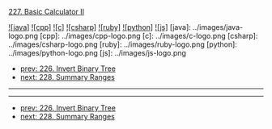 [227. Basic Calculator II](https://leetcode.com/problems/basic-calculator-ii/)

[![java]](../java/227-basic-calculator-ii.md)
[![cpp]](../cpp/227-basic-calculator-ii.md)
[![c]](../c/227-basic-calculator-ii.md)
[![csharp]](../csharp/227-basic-calculator-ii.md)
[![ruby]](../ruby/227-basic-calculator-ii.md)
[![python]](../python/227-basic-calculator-ii.md)
[![js]](../js/227-basic-calculator-ii.md)
[java]: ../images/java-logo.png
[cpp]: ../images/cpp-logo.png
[c]: ../images/c-logo.png
[csharp]: ../images/csharp-logo.png
[ruby]: ../images/ruby-logo.png
[python]: ../images/python-logo.png
[js]: ../images/js-logo.png

- [prev: 226. Invert Binary Tree](226-invert-binary-tree.md)
- [next: 228. Summary Ranges](228-summary-ranges.md)

---



---

- [prev: 226. Invert Binary Tree](226-invert-binary-tree.md)
- [next: 228. Summary Ranges](228-summary-ranges.md)
